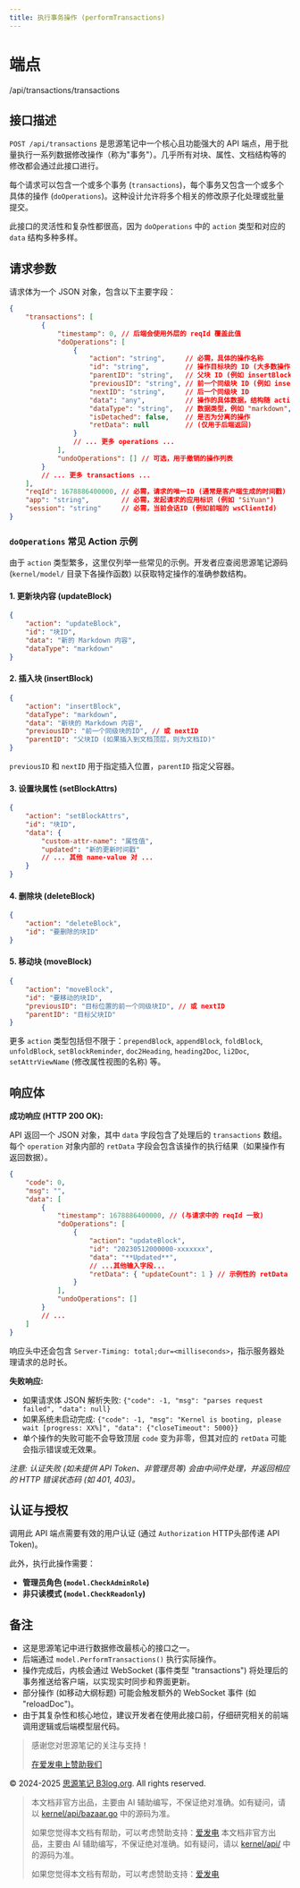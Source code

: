 ```yaml
---
title: 执行事务操作 (performTransactions)
---
```

# 端点

/api/transactions/transactions

## 接口描述

`POST /api/transactions` 是思源笔记中一个核心且功能强大的 API 端点，用于批量执行一系列数据修改操作（称为"事务"）。几乎所有对块、属性、文档结构等的修改都会通过此接口进行。

每个请求可以包含一个或多个事务 (`transactions`)，每个事务又包含一个或多个具体的操作 (`doOperations`)。这种设计允许将多个相关的修改原子化处理或批量提交。

此接口的灵活性和复杂性都很高，因为 `doOperations` 中的 `action` 类型和对应的 `data` 结构多种多样。

## 请求参数

请求体为一个 JSON 对象，包含以下主要字段：

```json
{
    "transactions": [
        {
            "timestamp": 0, // 后端会使用外层的 reqId 覆盖此值
            "doOperations": [
                {
                    "action": "string",     // 必需，具体的操作名称
                    "id": "string",         // 操作目标块的 ID (大多数操作需要)
                    "parentID": "string",   // 父块 ID (例如 insertBlock, moveBlock)
                    "previousID": "string", // 前一个同级块 ID (例如 insertBlock, moveBlock)
                    "nextID": "string",     // 后一个同级块 ID
                    "data": "any",          // 操作的具体数据，结构随 action 不同而变化
                    "dataType": "string",   // 数据类型，例如 "markdown", "dom"
                    "isDetached": false,    // 是否为分离的操作
                    "retData": null         // (仅用于后端返回)
                }
                // ... 更多 operations ...
            ],
            "undoOperations": [] // 可选，用于撤销的操作列表
        }
        // ... 更多 transactions ...
    ],
    "reqId": 1678886400000, // 必需，请求的唯一ID (通常是客户端生成的时间戳)
    "app": "string",        // 必需，发起请求的应用标识 (例如 "SiYuan")
    "session": "string"     // 必需，当前会话ID (例如前端的 wsClientId)
}
```

### `doOperations` 常见 Action 示例

由于 `action` 类型繁多，这里仅列举一些常见的示例。开发者应查阅思源笔记源码 (`kernel/model/` 目录下各操作函数) 以获取特定操作的准确参数结构。

#### 1\. 更新块内容 (updateBlock)

```json
{
    "action": "updateBlock",
    "id": "块ID",
    "data": "新的 Markdown 内容",
    "dataType": "markdown"
}
```

#### 2\. 插入块 (insertBlock)

```json
{
    "action": "insertBlock",
    "dataType": "markdown",
    "data": "新块的 Markdown 内容",
    "previousID": "前一个同级块的ID", // 或 nextID
    "parentID": "父块ID (如果插入到文档顶层，则为文档ID)"
}
```

`previousID` 和 `nextID` 用于指定插入位置，`parentID` 指定父容器。

#### 3\. 设置块属性 (setBlockAttrs)

```json
{
    "action": "setBlockAttrs",
    "id": "块ID",
    "data": {
        "custom-attr-name": "属性值",
        "updated": "新的更新时间戳"
        // ... 其他 name-value 对 ...
    }
}
```

#### 4\. 删除块 (deleteBlock)

```json
{
    "action": "deleteBlock",
    "id": "要删除的块ID"
}
```

#### 5\. 移动块 (moveBlock)

```json
{
    "action": "moveBlock",
    "id": "要移动的块ID",
    "previousID": "目标位置的前一个同级块ID", // 或 nextID
    "parentID": "目标父块ID"
}
```

更多 `action` 类型包括但不限于：`prependBlock`, `appendBlock`, `foldBlock`, `unfoldBlock`, `setBlockReminder`, `doc2Heading`, `heading2Doc`, `li2Doc`, `setAttrViewName` (修改属性视图的名称) 等。

## 响应体

**成功响应 (HTTP 200 OK):**

API 返回一个 JSON 对象，其中 `data` 字段包含了处理后的 `transactions` 数组。每个 `operation` 对象内部的 `retData` 字段会包含该操作的执行结果（如果操作有返回数据）。

```json
{
    "code": 0,
    "msg": "",
    "data": [
        {
            "timestamp": 1678886400000, // (与请求中的 reqId 一致)
            "doOperations": [
                {
                    "action": "updateBlock",
                    "id": "20230512000000-xxxxxxx",
                    "data": "**Updated**",
                    // ...其他输入字段...
                    "retData": { "updateCount": 1 } // 示例性的 retData
                }
            ],
            "undoOperations": []
        }
        // ...
    ]
}
```

响应头中还会包含 `Server-Timing: total;dur=<milliseconds>`，指示服务器处理请求的总时长。

**失败响应:**

-   如果请求体 JSON 解析失败: `{"code": -1, "msg": "parses request failed", "data": null}`
-   如果系统未启动完成: `{"code": -1, "msg": "Kernel is booting, please wait [progress: XX%]", "data": {"closeTimeout": 5000}}`
-   单个操作的失败可能不会导致顶层 `code` 变为非零，但其对应的 `retData` 可能会指示错误或无效果。

_注意: 认证失败 (如未提供 API Token、非管理员等) 会由中间件处理，并返回相应的 HTTP 错误状态码 (如 401, 403)。_

## 认证与授权

调用此 API 端点需要有效的用户认证 (通过 `Authorization` HTTP头部传递 API Token)。

此外，执行此操作需要：

-   **管理员角色 (`model.CheckAdminRole`)**
-   **非只读模式 (`model.CheckReadonly`)**

## 备注

-   这是思源笔记中进行数据修改最核心的接口之一。
-   后端通过 `model.PerformTransactions()` 执行实际操作。
-   操作完成后，内核会通过 WebSocket (事件类型 "transactions") 将处理后的事务推送给客户端，以实现实时同步和界面更新。
-   部分操作 (如移动大纲标题) 可能会触发额外的 WebSocket 事件 (如 "reloadDoc")。
-   由于其复杂性和核心地位，建议开发者在使用此接口前，仔细研究相关的前端调用逻辑或后端模型层代码。

> 感谢您对思源笔记的关注与支持！
> 
> [在爱发电上赞助我们](https://afdian.com/a/leolee9086?tab=feed)

© 2024-2025 [思源笔记 B3log.org](https://b3log.org/siyuan). All rights reserved.
> 本文档非官方出品，主要由 AI 辅助编写，不保证绝对准确。如有疑问，请以 [kernel/api/bazaar.go](https://github.com/siyuan-note/siyuan/blob/master/kernel/api/bazaar.go) 中的源码为准。
> 
> 如果您觉得本文档有帮助，可以考虑赞助支持：[爱发电](https://afdian.com/a/leolee9086?tab=feed)
> 本文档非官方出品，主要由 AI 辅助编写，不保证绝对准确。如有疑问，请以 [kernel/api/](https://github.com/siyuan-note/siyuan/blob/master/kernel/api/) 中的源码为准。
> 
> 如果您觉得本文档有帮助，可以考虑赞助支持：[爱发电](https://afdian.com/a/leolee9086?tab=feed)
